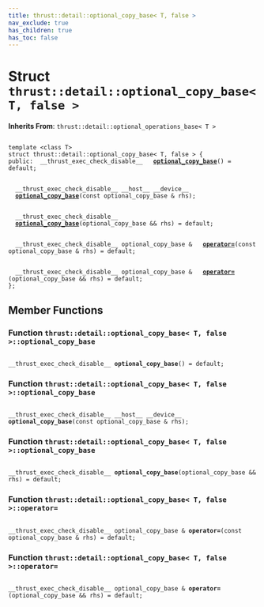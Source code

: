 ```yaml
---
title: thrust::detail::optional_copy_base< T, false >
nav_exclude: true
has_children: true
has_toc: false
---
```


# Struct `thrust::detail::optional_copy_base< T, false >`

**Inherits From**:
`thrust::detail::optional_operations_base< T >`

<code class="doxybook">
<span>template &lt;class T&gt;</span>
<span>struct thrust::detail::optional&#95;copy&#95;base&lt; T, false &gt; {</span>
<span>public:</span><span>&nbsp;&nbsp;__thrust_exec_check_disable__ </span><span>&nbsp;&nbsp;<b><a href="{{ site.baseurl }}/api/classes/structthrust_1_1detail_1_1optional__copy__base_3_01t_00_01false_01_4.html#function-optional-copy-base">optional&#95;copy&#95;base</a></b>() = default;</span>
<br>
<span>&nbsp;&nbsp;__thrust_exec_check_disable__ __host__ __device__ </span><span>&nbsp;&nbsp;<b><a href="{{ site.baseurl }}/api/classes/structthrust_1_1detail_1_1optional__copy__base_3_01t_00_01false_01_4.html#function-optional-copy-base">optional&#95;copy&#95;base</a></b>(const optional_copy_base & rhs);</span>
<br>
<span>&nbsp;&nbsp;__thrust_exec_check_disable__ </span><span>&nbsp;&nbsp;<b><a href="{{ site.baseurl }}/api/classes/structthrust_1_1detail_1_1optional__copy__base_3_01t_00_01false_01_4.html#function-optional-copy-base">optional&#95;copy&#95;base</a></b>(optional_copy_base && rhs) = default;</span>
<br>
<span>&nbsp;&nbsp;__thrust_exec_check_disable__ optional_copy_base & </span><span>&nbsp;&nbsp;<b><a href="{{ site.baseurl }}/api/classes/structthrust_1_1detail_1_1optional__copy__base_3_01t_00_01false_01_4.html#function-operator=">operator=</a></b>(const optional_copy_base & rhs) = default;</span>
<br>
<span>&nbsp;&nbsp;__thrust_exec_check_disable__ optional_copy_base & </span><span>&nbsp;&nbsp;<b><a href="{{ site.baseurl }}/api/classes/structthrust_1_1detail_1_1optional__copy__base_3_01t_00_01false_01_4.html#function-operator=">operator=</a></b>(optional_copy_base && rhs) = default;</span>
<span>};</span>
</code>

## Member Functions

<h3 id="function-optional-copy-base">
Function <code>thrust::detail::optional&#95;copy&#95;base&lt; T, false &gt;::optional&#95;copy&#95;base</code>
</h3>

<code class="doxybook">
<span>__thrust_exec_check_disable__ </span><span><b>optional_copy_base</b>() = default;</span></code>
<h3 id="function-optional-copy-base">
Function <code>thrust::detail::optional&#95;copy&#95;base&lt; T, false &gt;::optional&#95;copy&#95;base</code>
</h3>

<code class="doxybook">
<span>__thrust_exec_check_disable__ __host__ __device__ </span><span><b>optional_copy_base</b>(const optional_copy_base & rhs);</span></code>
<h3 id="function-optional-copy-base">
Function <code>thrust::detail::optional&#95;copy&#95;base&lt; T, false &gt;::optional&#95;copy&#95;base</code>
</h3>

<code class="doxybook">
<span>__thrust_exec_check_disable__ </span><span><b>optional_copy_base</b>(optional_copy_base && rhs) = default;</span></code>
<h3 id="function-operator=">
Function <code>thrust::detail::optional&#95;copy&#95;base&lt; T, false &gt;::operator=</code>
</h3>

<code class="doxybook">
<span>__thrust_exec_check_disable__ optional_copy_base & </span><span><b>operator=</b>(const optional_copy_base & rhs) = default;</span></code>
<h3 id="function-operator=">
Function <code>thrust::detail::optional&#95;copy&#95;base&lt; T, false &gt;::operator=</code>
</h3>

<code class="doxybook">
<span>__thrust_exec_check_disable__ optional_copy_base & </span><span><b>operator=</b>(optional_copy_base && rhs) = default;</span></code>

